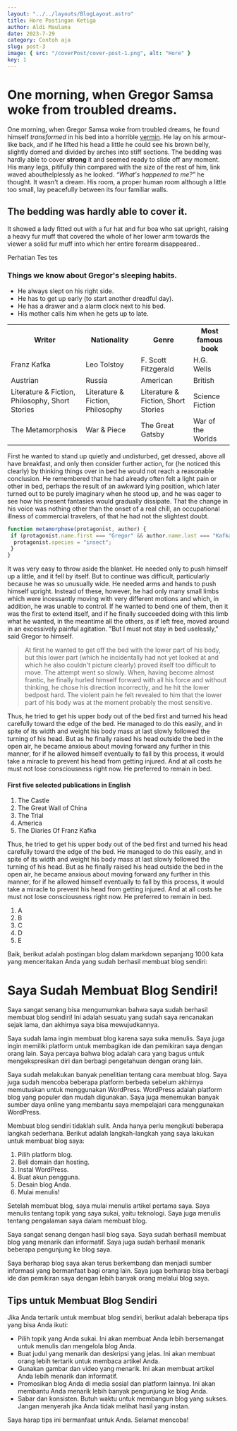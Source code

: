 ```yaml
---
layout: "../../layouts/BlogLayout.astro"
title: Hore Postingan Ketiga
author: Aldi Maulana
date: 2023-7-29
category: Contoh aja
slug: post-3
image: { src: "/coverPost/cover-post-1.png", alt: "Hore" }
key: 1
---
```


# One morning, when Gregor Samsa woke from troubled dreams.

One morning, when Gregor Samsa woke from troubled dreams, he found himself _transformed_ in his bed into a horrible [vermin](http://en.wikipedia.org/wiki/Vermin "Wikipedia Vermin"). He lay on his armour-like back, and if he lifted his head a little he could see his brown belly, slightly domed and divided by arches into stiff sections. The bedding was hardly able to cover **strong** it and seemed ready to slide off any moment. His many legs, pitifully thin compared with the size of the rest of him, link waved abouthelplessly as he looked. <cite>“What's happened to me?”</cite> he thought. It wasn't a dream. His room, a proper human room although a little too small, lay peacefully between its four familiar walls.</p>

## The bedding was hardly able to cover it.

It showed a lady fitted out with a fur hat and fur boa who sat upright, raising a heavy fur muff that covered the whole of her lower arm towards the viewer a solid fur muff into which her entire forearm disappeared..

<div class='alert'>
  <p>
    Perhatian
    Tes tes
  </p>
</div>

### Things we know about Gregor's sleeping habits.

- He always slept on his right side.
- He has to get up early (to start another dreadful day).
- He has a drawer and a alarm clock next to his bed.
- His mother calls him when he gets up to late.

<table class="data">
  <tr>
    <th>Writer</th>
    <th>Nationality</th>
    <th>Genre</th>
    <th>Most famous book</th>
  </tr>
  <tr>
    <td>Franz Kafka</td>
    <td>Leo Tolstoy</td>
    <td>F. Scott Fitzgerald</td>
    <td>H.G. Wells</td>
  </tr>
  <tr>
    <td>Austrian</td>
    <td>Russia</td>
    <td>American</td>
    <td>British</td>
  </tr>
  <tr>
    <td>Literature & Fiction, Philosophy, Short Stories</td>
    <td>Literature & Fiction, Philosophy</td>
    <td>Literature & Fiction, Short Stories</td>
    <td>Science Fiction</td>
  </tr>
    <tr>
    <td>The Metamorphosis</td>
    <td>War & Piece</td>
    <td>The Great Gatsby</td>
    <td>War of the Worlds</td>
  </tr>
  </table>

First he wanted to stand up quietly and undisturbed, get dressed, above all have breakfast, and only then consider further action, for (he noticed this clearly) by thinking things over in bed he would not reach a reasonable conclusion. He remembered that he had already often felt a light pain or other in bed, perhaps the result of an awkward lying position, which later turned out to be purely imaginary when he stood up, and he was eager to see how his present fantasies would gradually dissipate. That the change in his voice was nothing other than the onset of a real chill, an occupational illness of commercial travelers, of that he had not the slightest doubt.

```js
function metamorphose(protagonist, author) {
 if (protagonist.name.first === "Gregor" && author.name.last === "Kafka") {
  protagonist.species = "insect";
 }
}
```

It was very easy to throw aside the blanket. He needed only to push himself up a little, and it fell by itself. But to continue was difficult, particularly because he was so unusually wide. He needed arms and hands to push himself upright. Instead of these, however, he had only many small limbs which were incessantly moving with very different motions and which, in addition, he was unable to control. If he wanted to bend one of them, then it was the first to extend itself, and if he finally succeeded doing with this limb what he wanted, in the meantime all the others, as if left free, moved around in an excessively painful agitation. "But I must not stay in bed uselessly," said Gregor to himself.

> At first he wanted to get off the bed with the lower part of his body, but this lower part (which he incidentally had not yet looked at and which he also couldn't picture clearly) proved itself too difficult to move. The attempt went so slowly. When, having become almost frantic, he finally hurled himself forward with all his force and without thinking, he chose his direction incorrectly, and he hit the lower bedpost hard. The violent pain he felt revealed to him that the lower part of his body was at the moment probably the most sensitive.

Thus, he tried to get his upper body out of the bed first and turned his head carefully toward the edge of the bed. He managed to do this easily, and in spite of its width and weight his body mass at last slowly followed the turning of his head. But as he finally raised his head outside the bed in the open air, he became anxious about moving forward any further in this manner, for if he allowed himself eventually to fall by this process, it would take a miracle to prevent his head from getting injured. And at all costs he must not lose consciousness right now. He preferred to remain in bed.

#### First five selected publications in English

1. The Castle
2. The Great Wall of China
3. The Trial
4. America
5. The Diaries Of Franz Kafka

Thus, he tried to get his upper body out of the bed first and turned his head carefully toward the edge of the bed. He managed to do this easily, and in spite of its width and weight his body mass at last slowly followed the turning of his head. But as he finally raised his head outside the bed in the open air, he became anxious about moving forward any further in this manner, for if he allowed himself eventually to fall by this process, it would take a miracle to prevent his head from getting injured. And at all costs he must not lose consciousness right now. He preferred to remain in bed.

1. A
2. B
3. C
4. D
5. E

Baik, berikut adalah postingan blog dalam markdown sepanjang 1000 kata yang menceritakan Anda yang sudah berhasil membuat blog sendiri:

# Saya Sudah Membuat Blog Sendiri!

Saya sangat senang bisa mengumumkan bahwa saya sudah berhasil membuat blog sendiri! Ini adalah sesuatu yang sudah saya rencanakan sejak lama, dan akhirnya saya bisa mewujudkannya.

Saya sudah lama ingin membuat blog karena saya suka menulis. Saya juga ingin memiliki platform untuk membagikan ide dan pemikiran saya dengan orang lain. Saya percaya bahwa blog adalah cara yang bagus untuk mengekspresikan diri dan berbagi pengetahuan dengan orang lain.

Saya sudah melakukan banyak penelitian tentang cara membuat blog. Saya juga sudah mencoba beberapa platform berbeda sebelum akhirnya memutuskan untuk menggunakan WordPress. WordPress adalah platform blog yang populer dan mudah digunakan. Saya juga menemukan banyak sumber daya online yang membantu saya mempelajari cara menggunakan WordPress.

Membuat blog sendiri tidaklah sulit. Anda hanya perlu mengikuti beberapa langkah sederhana. Berikut adalah langkah-langkah yang saya lakukan untuk membuat blog saya:

1. Pilih platform blog.
2. Beli domain dan hosting.
3. Instal WordPress.
4. Buat akun pengguna.
5. Desain blog Anda.
6. Mulai menulis!

Setelah membuat blog, saya mulai menulis artikel pertama saya. Saya menulis tentang topik yang saya sukai, yaitu teknologi. Saya juga menulis tentang pengalaman saya dalam membuat blog.

Saya sangat senang dengan hasil blog saya. Saya sudah berhasil membuat blog yang menarik dan informatif. Saya juga sudah berhasil menarik beberapa pengunjung ke blog saya.

Saya berharap blog saya akan terus berkembang dan menjadi sumber informasi yang bermanfaat bagi orang lain. Saya juga berharap bisa berbagi ide dan pemikiran saya dengan lebih banyak orang melalui blog saya.

## Tips untuk Membuat Blog Sendiri

Jika Anda tertarik untuk membuat blog sendiri, berikut adalah beberapa tips yang bisa Anda ikuti:

- Pilih topik yang Anda sukai. Ini akan membuat Anda lebih bersemangat untuk menulis dan mengelola blog Anda.
- Buat judul yang menarik dan deskripsi yang jelas. Ini akan membuat orang lebih tertarik untuk membaca artikel Anda.
- Gunakan gambar dan video yang menarik. Ini akan membuat artikel Anda lebih menarik dan informatif.
- Promosikan blog Anda di media sosial dan platform lainnya. Ini akan membantu Anda menarik lebih banyak pengunjung ke blog Anda.
- Sabar dan konsisten. Butuh waktu untuk membangun blog yang sukses. Jangan menyerah jika Anda tidak melihat hasil yang instan.

Saya harap tips ini bermanfaat untuk Anda. Selamat mencoba!
